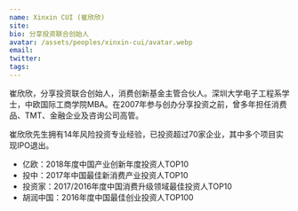 ```yaml
---
name: Xinxin CUI (崔欣欣)
site: 
bio: 分享投资联合创始人
avatar: /assets/peoples/xinxin-cui/avatar.webp
email: 
twitter:
tags:
---
```


崔欣欣，分享投资联合创始人，消费创新基金主管合伙人。深圳大学电子工程系学士，中欧国际工商学院MBA。在2007年参与创办分享投资之前，曾多年担任消费品、TMT、金融企业及咨询公司高管。

崔欣欣先生拥有14年风险投资专业经验，已投资超过70家企业，其中多个项目实现IPO退出。

- 亿欧：2018年度中国产业创新年度投资人TOP10
- 投中：2017年中国最佳新消费产业投资人TOP10
- 投资家：2017/2016年度中国消费升级领域最佳投资人TOP10
- 胡润中国：2016年度中国最佳创业投资人TOP100
